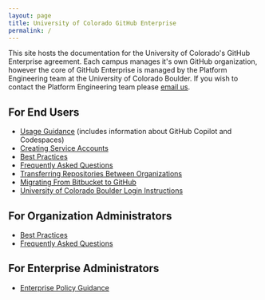 ```yaml
---
layout: page
title: University of Colorado GitHub Enterprise
permalink: /
---
```


This site hosts the documentation for the University of Colorado's GitHub Enterprise agreement. Each campus manages it's own GitHub organization, however the core of GitHub Enterprise is managed by the Platform Engineering team at the University of Colorado Boulder. If you wish to contact the Platform Engineering team please [email us](mailto:help@colorado.edu?subject=[GitHub]%20Route%20to%20Platform%20Engineering).

## For End Users
- [Usage Guidance](usage-guidance) (includes information about GitHub Copilot and Codespaces)
- [Creating Service Accounts](service-accounts)
- [Best Practices](best-practices)
- [Frequently Asked Questions](end-user-faq)
- [Transferring Repositories Between Organizations](transfer-repositories)
- [Migrating From Bitbucket to GitHub](bitbucket-to-github)
- [University of Colorado Boulder Login Instructions](UCBoulder/sso)

## For Organization Administrators
- [Best Practices](admin-best-practices)
- [Frequently Asked Questions](admin-faq)

## For Enterprise Administrators
- [Enterprise Policy Guidance](enterprise-policy-guidance)

